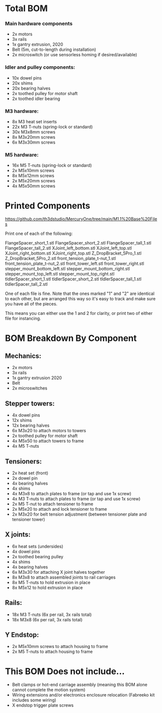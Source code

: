 # Total BOM

### Main hardware components
- 2x motors
- 3x rails
- 1x gantry extrusion, 2020
- Belt (5m, cut-to-length during installation)
- 2x microswitch (or use sensorless homing if desired/available)

### Idler and pulley components:
- 10x dowel pins
- 20x shims
- 20x bearing halves
- 2x toothed pulley for motor shaft
- 2x toothed idler bearing

### M3 hardware:
- 8x M3 heat set inserts
- 22x M3 T-nuts (spring-lock or standard)
- 30x M3x8mm screws
- 8x M3x20mm screws
- 6x M3x30mm screws

### M5 hardware:
- 16x M5 T-nuts (spring-lock or standard)
- 2x M5x10mm screws
- 8x M5x12mm screws
- 2x M5x20mm screws
- 4x M5x50mm screws

# Printed Components

https://github.com/th3dstudio/MercuryOne/tree/main/M1.1%20Base%20Files

Print one of each of the following:

FlangeSpacer_short_1.stl
FlangeSpacer_short_2.stl
FlangeSpacer_tall_1.stl
FlangeSpacer_tall_2.stl
XJoint_left_bottom.stl
XJoint_left_top.stl
XJoint_right_bottom.stl
XJoint_right_top.stl
Z_DropBracket_5Pro_1.stl
Z_DropBracket_5Pro_2.stl
front_tension_plate_t-nut_1.stl
front_tension_plate_t-nut_2.stl
front_tower_left.stl
front_tower_right.stl
stepper_mount_bottom_left.stl
stepper_mount_bottom_right.stl
stepper_mount_top_left.stl
stepper_mount_top_right.stl
tIdlerSpacer_short_1.stl
tIdlerSpacer_short_2.stl
tIdlerSpacer_tall_1.stl
tIdlerSpacer_tall_2.stl

One of each file is fine. Note that the ones marked "1" and "2" are identical to each other, but are arranged this way so it's easy to track and make sure you have all of the pieces.

This means you can either use the 1 and 2 for clarity, or print two of either file for instancing.

# BOM Breakdown By Component

## Mechanics:
- 2x motors
- 3x rails
- 1x gantry extrusion 2020
- Belt
- 2x microswitches

## Stepper towers:
- 4x dowel pins
- 12x shims
- 12x bearing halves
- 6x M3x20 to attach motors to towers
- 2x toothed pulley for motor shaft
- 4x M5x50 to attach towers to frame
- 4x M5 T-nuts

## Tensioners:
- 2x heat set (front)
- 2x dowel pin
- 4x bearing halves
- 4x shims
- 4x M3x8 to attach plates to frame (or tap and use 1x screw)
- 4x M3 T-nuts to attach plates to frame (or tap and use 1x screw)
- 2x M5 T-nut to attach tensioner to frame
- 2x M5x20 to attach and lock tensioner to frame
- 2x M3x20 for belt tension adjustment (between tensioner plate and tensioner tower)

## X joints:

- 6x heat sets (undersides)
- 4x dowel pins
- 2x toothed bearing pulley
- 4x shims
- 4x bearing halves
- 6x M3x30 for attaching X joint halves together
- 8x M3x8 to attach assembled joints to rail carriages
- 8x M5 T-nuts to hold extrusion in place
- 8x M5x12 to hold extrusion in place

## Rails:
- 18x M3 T-nuts (6x per rail, 3x rails total)
- 18x M3x8 (6x per rail, 3x rails total)

## Y Endstop:
- 2x M5x10mm screws to attach housing to frame
- 2x M5 T-nuts to attach housing to frame

# This BOM Does not include...

- Belt clamps or hot-end carriage assembly (meaning this BOM alone cannot complete the motion system)
- Wiring extensions and/or electronics enclosure relocation (Fabreeko kit includes some wiring)
- X endstop trigger plate screws
